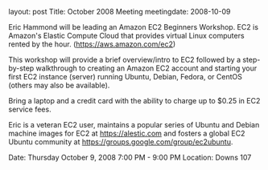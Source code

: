 layout: post
Title: October 2008 Meeting
meetingdate: 2008-10-09

Eric Hammond will be leading an Amazon EC2 Beginners Workshop. EC2 is Amazon's
Elastic Compute Cloud that provides virtual Linux computers rented by the
hour. (https://aws.amazon.com/ec2)

This workshop will provide a brief overview/intro to EC2 followed by a
step-by-step walkthrough to creating an Amazon EC2 account and starting your
first EC2 instance (server) running Ubuntu, Debian, Fedora, or CentOS (others
may also be available).

Bring a laptop and a credit card with the ability to charge up to $0.25 in EC2
service fees.

Eric is a veteran EC2 user, maintains a popular series of Ubuntu and Debian
machine images for EC2 at https://alestic.com and fosters a global EC2 Ubuntu
community at https://groups.google.com/group/ec2ubuntu.

Date: Thursday October 9, 2008 7:00 PM - 9:00 PM
Location: Downs 107
